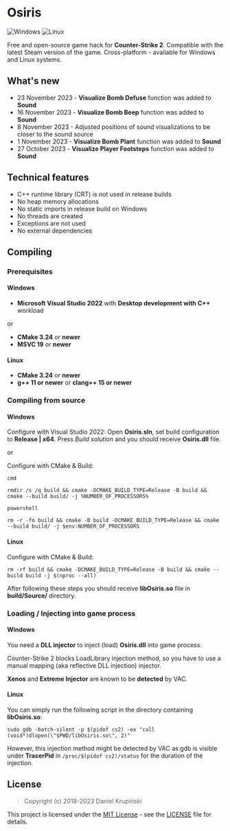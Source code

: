 # Osiris

![Windows](https://github.com/danielkrupinski/Osiris/workflows/Windows/badge.svg?branch=master&event=push)
![Linux](https://github.com/danielkrupinski/Osiris/workflows/Linux/badge.svg?branch=master&event=push)

Free and open-source game hack for **Counter-Strike 2**. Compatible with the latest Steam version of the game. Cross-platform - available for Windows and Linux systems.

## What's new

* 23 November 2023 - **Visualize Bomb Defuse** function was added to **Sound**
* 16 November 2023 - **Visualize Bomb Beep** function was added to **Sound**
* 8 November 2023 - Adjusted positions of sound visualizations to be closer to the sound source
* 1 November 2023 - **Visualize Bomb Plant** function was added to **Sound**
* 27 October 2023 - **Visualize Player Footsteps** function was added to **Sound**

## Technical features

* C++ runtime library (CRT) is not used in release builds
* No heap memory allocations
* No static imports in release build on Windows
* No threads are created
* Exceptions are not used
* No external dependencies

## Compiling

### Prerequisites

#### Windows

* **Microsoft Visual Studio 2022** with **Desktop development with C++** workload

or
* **CMake 3.24** or **newer**
* **MSVC 19** or **newer**

#### Linux

* **CMake 3.24** or **newer**
* **g++ 11 or newer** or **clang++ 15 or newer**

### Compiling from source

#### Windows

Configure with Visual Studio 2022:
Open **Osiris.sln**, set build configuration to **Release | x64**. Press *Build solution* and you should receive **Osiris.dll** file.

or

Configure with CMake & Build:

`cmd`

    rmdir /s /q build && cmake -DCMAKE_BUILD_TYPE=Release -B build && cmake --build build/ -j %NUMBER_OF_PROCESSORS%

`powershell`

    rm -r -fo build && cmake -B build -DCMAKE_BUILD_TYPE=Release && cmake --build build/ -j $env:NUMBER_OF_PROCESSORS

#### Linux

Configure with CMake & Build:

    rm -rf build && cmake -DCMAKE_BUILD_TYPE=Release -B build && cmake --build build -j $(nproc --all)

After following these steps you should receive **libOsiris.so** file in **build/Source/** directory.

### Loading / Injecting into game process

#### Windows

You need a **DLL injector** to inject (load) **Osiris.dll** into game process.

Counter-Strike 2 blocks LoadLibrary injection method, so you have to use a manual mapping (aka reflective DLL injection) injector.

**Xenos** and **Extreme Injector** are known to be **detected** by VAC.

#### Linux

You can simply run the following script in the directory containing **libOsiris.so**:

    sudo gdb -batch-silent -p $(pidof cs2) -ex "call (void*)dlopen(\"$PWD/libOsiris.so\", 2)"

However, this injection method might be detected by VAC as gdb is visible under **TracerPid** in `/proc/$(pidof cs2)/status` for the duration of the injection.

## License

> Copyright (c) 2018-2023 Daniel Krupiński

This project is licensed under the [MIT License](https://opensource.org/licenses/mit-license.php) - see the [LICENSE](https://github.com/danielkrupinski/Osiris/blob/master/LICENSE) file for details.
